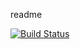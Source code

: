 readme

[![Build Status](https://travis-ci.org/pwdd/HTTPServer.svg?branch=master)](https://travis-ci.org/pwdd/HTTPServer)
